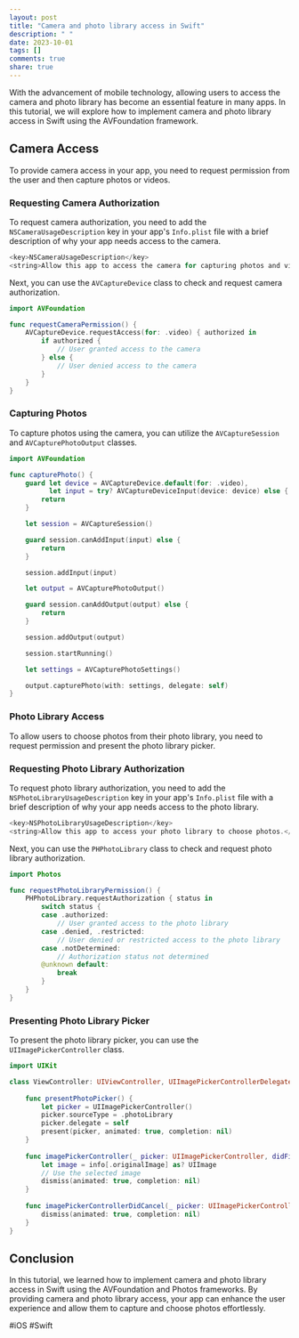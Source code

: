 ```yaml
---
layout: post
title: "Camera and photo library access in Swift"
description: " "
date: 2023-10-01
tags: []
comments: true
share: true
---
```


With the advancement of mobile technology, allowing users to access the camera and photo library has become an essential feature in many apps. In this tutorial, we will explore how to implement camera and photo library access in Swift using the AVFoundation framework.

## Camera Access

To provide camera access in your app, you need to request permission from the user and then capture photos or videos.

### Requesting Camera Authorization

To request camera authorization, you need to add the `NSCameraUsageDescription` key in your app's `Info.plist` file with a brief description of why your app needs access to the camera. 

```swift
<key>NSCameraUsageDescription</key>
<string>Allow this app to access the camera for capturing photos and videos.</string>
```

Next, you can use the `AVCaptureDevice` class to check and request camera authorization.

```swift
import AVFoundation

func requestCameraPermission() {
    AVCaptureDevice.requestAccess(for: .video) { authorized in
        if authorized {
            // User granted access to the camera
        } else {
            // User denied access to the camera
        }
    }
}
```

### Capturing Photos

To capture photos using the camera, you can utilize the `AVCaptureSession` and `AVCapturePhotoOutput` classes.

```swift
import AVFoundation

func capturePhoto() {
    guard let device = AVCaptureDevice.default(for: .video),
          let input = try? AVCaptureDeviceInput(device: device) else {
        return
    }

    let session = AVCaptureSession()

    guard session.canAddInput(input) else {
        return
    }

    session.addInput(input)

    let output = AVCapturePhotoOutput()

    guard session.canAddOutput(output) else {
        return
    }

    session.addOutput(output)

    session.startRunning()

    let settings = AVCapturePhotoSettings()

    output.capturePhoto(with: settings, delegate: self)
}
```

### Photo Library Access

To allow users to choose photos from their photo library, you need to request permission and present the photo library picker.

### Requesting Photo Library Authorization

To request photo library authorization, you need to add the `NSPhotoLibraryUsageDescription` key in your app's `Info.plist` file with a brief description of why your app needs access to the photo library. 

```swift
<key>NSPhotoLibraryUsageDescription</key>
<string>Allow this app to access your photo library to choose photos.</string>
```

Next, you can use the `PHPhotoLibrary` class to check and request photo library authorization.

```swift
import Photos

func requestPhotoLibraryPermission() {
    PHPhotoLibrary.requestAuthorization { status in
        switch status {
        case .authorized:
            // User granted access to the photo library
        case .denied, .restricted:
            // User denied or restricted access to the photo library
        case .notDetermined:
            // Authorization status not determined
        @unknown default:
            break
        }
    }
}
```

### Presenting Photo Library Picker

To present the photo library picker, you can use the `UIImagePickerController` class.

```swift
import UIKit

class ViewController: UIViewController, UIImagePickerControllerDelegate, UINavigationControllerDelegate {
    
    func presentPhotoPicker() {
        let picker = UIImagePickerController()
        picker.sourceType = .photoLibrary
        picker.delegate = self
        present(picker, animated: true, completion: nil)
    }
    
    func imagePickerController(_ picker: UIImagePickerController, didFinishPickingMediaWithInfo info: [UIImagePickerController.InfoKey : Any]) {
        let image = info[.originalImage] as? UIImage
        // Use the selected image
        dismiss(animated: true, completion: nil)
    }
    
    func imagePickerControllerDidCancel(_ picker: UIImagePickerController) {
        dismiss(animated: true, completion: nil)
    }
}
```

## Conclusion

In this tutorial, we learned how to implement camera and photo library access in Swift using the AVFoundation and Photos frameworks. By providing camera and photo library access, your app can enhance the user experience and allow them to capture and choose photos effortlessly.

#iOS #Swift